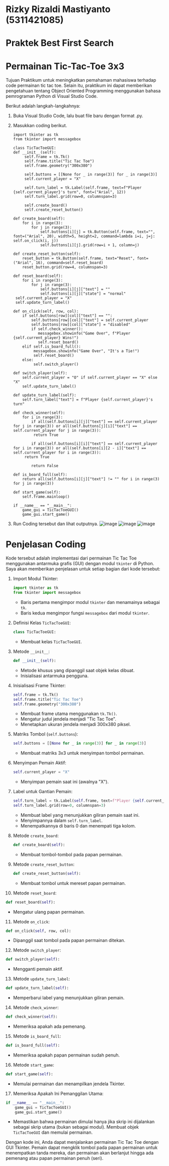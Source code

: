 # Rizky Rizaldi Mastiyanto (5311421085)
# Praktek Best First Search
# Permainan Tic-Tac-Toe 3x3
Tujuan Praktikum untuk meningkatkan pemahaman mahasiswa terhadap code permainan tic tac toe. Selain itu, praktikum ini dapat
memberikan pengetahuan tentang Object Oriented Programming menggunakan bahasa pemrograman Python di Visual Studio Code.

Berikut adalah langkah-langkahnya:
1. Buka Visual Studio Code, lalu buat file baru dengan format .py.
2. Masukkan coding berikut.

       import tkinter as tk
       from tkinter import messagebox

       class TicTacToeGUI:
       def __init__(self):
            self.frame = tk.Tk()
            self.frame.title("Tic Tac Toe")
            self.frame.geometry("300x380")

            self.buttons = [[None for _ in range(3)] for _ in range(3)]
            self.current_player = "X"

            self.turn_label = tk.Label(self.frame, text=f"Player {self.current_player}'s turn", font=("Arial", 12))
            self.turn_label.grid(row=0, columnspan=3)

            self.create_board()
            self.create_reset_button()

       def create_board(self):
           for i in range(3):
               for j in range(3):
                   self.buttons[i][j] = tk.Button(self.frame, text="", font=("Arial", 20), width=5, height=2, command=lambda i=i, j=j: self.on_click(i, j))
                   self.buttons[i][j].grid(row=i + 1, column=j)

       def create_reset_button(self):
           reset_button = tk.Button(self.frame, text="Reset", font=("Arial", 16), command=self.reset_board)
           reset_button.grid(row=4, columnspan=3)

       def reset_board(self):
           for i in range(3):
               for j in range(3):
                   self.buttons[i][j]["text"] = ""
                   self.buttons[i][j]["state"] = "normal"
        self.current_player = "X"
        self.update_turn_label()

       def on_click(self, row, col):
           if self.buttons[row][col]["text"] == "":
               self.buttons[row][col]["text"] = self.current_player
               self.buttons[row][col]["state"] = "disabled"
               if self.check_winner():
                  messagebox.showinfo("Game Over", f"Player {self.current_player} Wins!")
                  self.reset_board()
           elif self.is_board_full():
                messagebox.showinfo("Game Over", "It's a Tie!")
                self.reset_board()
           else:
                self.switch_player()

       def switch_player(self):
           self.current_player = "O" if self.current_player == "X" else "X"
           self.update_turn_label()

       def update_turn_label(self):
           self.turn_label["text"] = f"Player {self.current_player}'s turn"

       def check_winner(self):
           for i in range(3):
               if all(self.buttons[i][j]["text"] == self.current_player for j in range(3)) or all(self.buttons[j][i]["text"] == self.current_player for j in range(3)):
                return True

               if all(self.buttons[i][i]["text"] == self.current_player for i in range(3)) or all(self.buttons[i][2 - i]["text"] == self.current_player for i in range(3)):
            return True

               return False

       def is_board_full(self):
           return all(self.buttons[i][j]["text"] != "" for i in range(3) for j in range(3))

       def start_game(self):
           self.frame.mainloop()

       if __name__ == "__main__":
           game_gui = TicTacToeGUI()
           game_gui.start_game()
   
4. Run Coding tersebut dan lihat outputnya.
   ![image](https://github.com/rizkyrizaldim/tugas/assets/148876602/1c0b6a4b-d44a-46a7-89cb-90a290316f8d)
   ![image](https://github.com/rizkyrizaldim/tugas/assets/148876602/6f38d9fc-3586-4cc4-98ef-740de33938e0)
   ![image](https://github.com/rizkyrizaldim/tugas/assets/148876602/2de76eac-a2a8-4356-8de0-f0ad930f29a9)


# Penjelasan Coding
Kode tersebut adalah implementasi dari permainan Tic Tac Toe menggunakan antarmuka grafis (GUI) dengan modul `tkinter` di Python. Saya akan memberikan penjelasan untuk setiap bagian dari kode tersebut:

1. Import Modul Tkinter:
   ```python
   import tkinter as tk
   from tkinter import messagebox
   ```
   - Baris pertama mengimpor modul `tkinter` dan menamainya sebagai `tk`.
   - Baris kedua mengimpor fungsi `messagebox` dari modul `tkinter`.

2. Definisi Kelas `TicTacToeGUI`:
   ```python
   class TicTacToeGUI:
   ```
   - Membuat kelas `TicTacToeGUI`.

3. Metode `__init__`:
   ```python
   def __init__(self):
   ```
   - Metode khusus yang dipanggil saat objek kelas dibuat.
   - Inisialisasi antarmuka pengguna.

4. Inisialisasi Frame Tkinter:
   ```python
   self.frame = tk.Tk()
   self.frame.title("Tic Tac Toe")
   self.frame.geometry("300x380")
   ```
   - Membuat frame utama menggunakan `tk.Tk()`.
   - Mengatur judul jendela menjadi "Tic Tac Toe".
   - Menetapkan ukuran jendela menjadi 300x380 piksel.

5. Matriks Tombol (`self.buttons`):
   ```python
   self.buttons = [[None for _ in range(3)] for _ in range(3)]
   ```
   - Membuat matriks 3x3 untuk menyimpan tombol permainan.

6. Menyimpan Pemain Aktif:
   ```python
   self.current_player = "X"
   ```
   - Menyimpan pemain saat ini (awalnya "X").

7. Label untuk Gantian Pemain:
   ```python
   self.turn_label = tk.Label(self.frame, text=f"Player {self.current_player}'s turn", font=("Arial", 12))
   self.turn_label.grid(row=0, columnspan=3)
   ```
   - Membuat label yang menunjukkan giliran pemain saat ini.
   - Menyimpannya dalam `self.turn_label`.
   - Menempatkannya di baris 0 dan menempati tiga kolom.

8. Metode `create_board`:
   ```python
   def create_board(self):
   ```
   - Membuat tombol-tombol pada papan permainan.

9. Metode `create_reset_button`:
   ```python
   def create_reset_button(self):
   ```
   - Membuat tombol untuk mereset papan permainan.

10. Metode `reset_board`:
   ```python
   def reset_board(self):
   ```
   - Mengatur ulang papan permainan.

11. Metode `on_click`:
   ```python
   def on_click(self, row, col):
   ```
   - Dipanggil saat tombol pada papan permainan ditekan.

12. Metode `switch_player`:
   ```python
   def switch_player(self):
   ```
   - Mengganti pemain aktif.

13. Metode `update_turn_label`:
   ```python
   def update_turn_label(self):
   ```
   - Memperbarui label yang menunjukkan giliran pemain.

14. Metode `check_winner`:
   ```python
   def check_winner(self):
   ```
   - Memeriksa apakah ada pemenang.

15. Metode `is_board_full`:
   ```python
   def is_board_full(self):
   ```
   - Memeriksa apakah papan permainan sudah penuh.

16. Metode `start_game`:
   ```python
   def start_game(self):
   ```
   - Memulai permainan dan menampilkan jendela Tkinter.

17. Memeriksa Apakah Ini Pemanggilan Utama:
   ```python
   if __name__ == "__main__":
       game_gui = TicTacToeGUI()
       game_gui.start_game()
   ```
   - Memastikan bahwa permainan dimulai hanya jika skrip ini dijalankan sebagai skrip utama (bukan sebagai modul). Membuat objek `TicTacToeGUI` dan memulai permainan.

Dengan kode ini, Anda dapat menjalankan permainan Tic Tac Toe dengan GUI Tkinter. Pemain dapat mengklik tombol pada papan permainan untuk menempatkan tanda mereka, dan permainan akan berlanjut hingga ada pemenang atau papan permainan penuh (seri).
